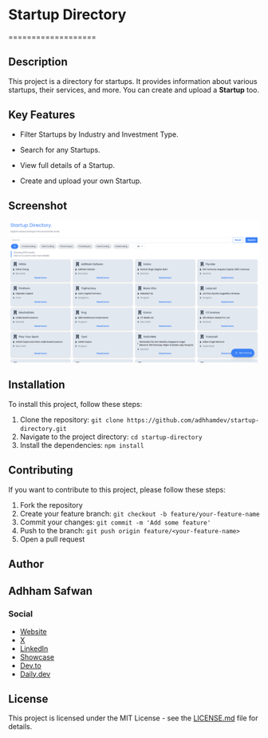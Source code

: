 # Startup Directory
===================

## Description

This project is a directory for startups. It provides information about various startups, their services, and more. You can create and upload a **Startup** too.

## Key Features

 * Filter Startups by Industry and Investment Type.

 * Search for any Startups.

 * View full details of a Startup.

 * Create and upload your own Startup.

## Screenshot
!["Startup Directory Screenshot](/_VzciJ_xEe6PwwJCrBEACA.png "Startup Directory Screenshot")


## Installation

To install this project, follow these steps:

1. Clone the repository: `git clone https://github.com/adhhamdev/startup-directory.git`
2. Navigate to the project directory: `cd startup-directory`
3. Install the dependencies: `npm install`

## Contributing

If you want to contribute to this project, please follow these steps:

1. Fork the repository
2. Create your feature branch: `git checkout -b feature/your-feature-name`
3. Commit your changes: `git commit -m 'Add some feature'`
4. Push to the branch: `git push origin feature/<your-feature-name>`
5. Open a pull request

## Author
**Adhham Safwan**
-----------------

### Social
* [Website]()
* [X]()
* [LinkedIn]()
* [Showcase]()
* [Dev.to]()
* [Daily.dev]()  

## License

This project is licensed under the MIT License - see the [LICENSE.md](LICENSE.md) file for details.

